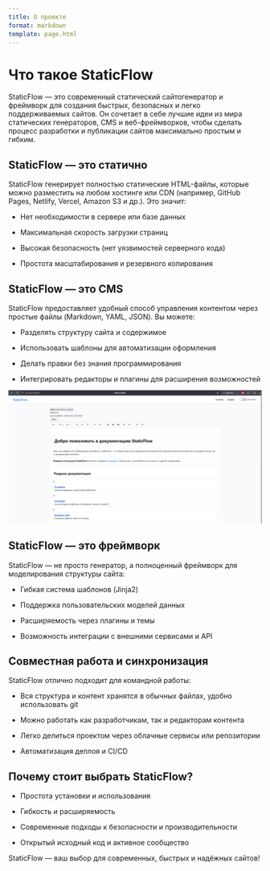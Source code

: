 ```yaml
---
title: О проекте
format: markdown
template: page.html
---
```


# Что такое StaticFlow

StaticFlow — это современный статический сайтогенератор и фреймворк для создания быстрых, безопасных и легко поддерживаемых сайтов. Он сочетает в себе лучшие идеи из мира статических генераторов, CMS и веб-фреймворков, чтобы сделать процесс разработки и публикации сайтов максимально простым и гибким.

## StaticFlow — это статично

StaticFlow генерирует полностью статические HTML-файлы, которые можно разместить на любом хостинге или CDN (например, GitHub Pages, Netlify, Vercel, Amazon S3 и др.). Это значит:

- Нет необходимости в сервере или базе данных

- Максимальная скорость загрузки страниц

- Высокая безопасность (нет уязвимостей серверного кода)

- Простота масштабирования и резервного копирования

## StaticFlow — это CMS

StaticFlow предоставляет удобный способ управления контентом через простые файлы (Markdown, YAML, JSON). Вы можете:

- Разделять структуру сайта и содержимое

- Использовать шаблоны для автоматизации оформления

- Делать правки без знания программирования

- Интегрировать редакторы и плагины для расширения возможностей


![StaticFlow CMS](/media/block_editor.png)


## StaticFlow — это фреймворк

StaticFlow — не просто генератор, а полноценный фреймворк для моделирования структуры сайта:

- Гибкая система шаблонов (Jinja2)

- Поддержка пользовательских моделей данных

- Расширяемость через плагины и темы

- Возможность интеграции с внешними сервисами и API

## Совместная работа и синхронизация

StaticFlow отлично подходит для командной работы:

- Вся структура и контент хранятся в обычных файлах, удобно использовать git

- Можно работать как разработчикам, так и редакторам контента

- Легко делиться проектом через облачные сервисы или репозитории

- Автоматизация деплоя и CI/CD


## Почему стоит выбрать StaticFlow?

- Простота установки и использования

- Гибкость и расширяемость

- Современные подходы к безопасности и производительности

- Открытый исходный код и активное сообщество

StaticFlow — ваш выбор для современных, быстрых и надёжных сайтов!
